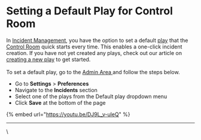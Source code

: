 # Setting a Default Play for Control Room

In [Incident Management](../getting-started.md), you have the option to set a default [play](../plays/) that the [Control Room](./) quick starts every time. This enables a one-click incident creation. If you have not yet created any plays, check out our article on [creating a new play](../plays/creating-a-new-play.md) to get started. \
\
To set a default play, go to the [Admin Area ](../admin-area/)and follow the steps below.

* Go to **Settings** > **Preferences**
* Navigate to the **Incidents** section&#x20;
* Select one of the plays from the Default play dropdown menu
* Click **Save** at the bottom of the page

{% embed url="https://youtu.be/DJ9L_v-uleQ" %}

****

\
